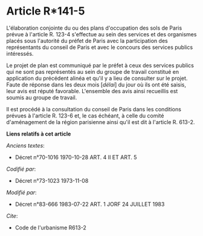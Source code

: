 # Article R*141-5

L'élaboration conjointe du ou des plans d'occupation des sols de Paris prévue à l'article R. 123-4 s'effectue au sein des
services et des organismes placés sous l'autorité du préfet de Paris avec la participation des représentants du conseil de
Paris et avec le concours des services publics intéressés.

Le projet de plan est communiqué par le préfet à ceux des services publics qui ne sont pas représentés au sein du groupe de
travail constitué en application du précédent alinéa et qu'il y a lieu de consulter sur le projet. Faute de réponse dans les
deux mois [*délai*] du jour où ils ont été saisis, leur avis est réputé favorable. L'ensemble des avis ainsi recueillis est
soumis au groupe de travail.

Il est procédé à la consultation du conseil de Paris dans les conditions prévues à l'article R. 123-6 et, le cas échéant, à
celle du comité d'aménagement de la région parisienne ainsi qu'il est dit à l'article R. 613-2.

**Liens relatifs à cet article**

_Anciens textes_:

  - Décret n°70-1016 1970-10-28 ART. 4 II ET ART. 5

_Codifié par_:

  - Décret n°73-1023 1973-11-08

_Modifié par_:

  - Décret n°83-666 1983-07-22 ART. 1 JORF 24 JUILLET 1983

_Cite_:

  - Code de l'urbanisme R613-2
